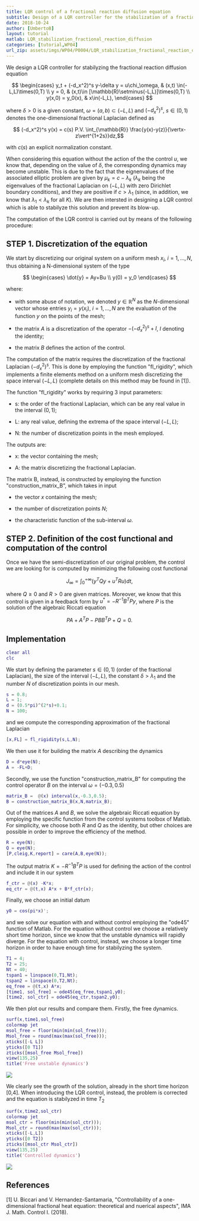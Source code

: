```yaml
---
title: LQR control of a fractional reaction diffusion equation
subtitle: Design of a LQR controller for the stabilization of a fractional reaction diffusion equation
date: 2018-10-24
author: [UmbertoB]
layout: tutorial
matlab: LQR_stabilization_fractional_reaction_diffusion
categories: [tutorial,WP04]
url_zip: assets/imgs/WP04/P0004/LQR_stabilization_fractional_reaction_diffusion.zip
---
```


We design a LQR controller for stabilyzing the fractional reaction diffusion equation


$$ \begin{cases} y_t + (-d_x^2)^s y-\delta y = u\chi_\omega, & (x,t) \in(-L,L)\times(0,T) \\ y = 0, & (x,t)\in [\mathbb{R}\setminus(-L,L)]\times(0,T) \\ y(x,0) = y_0(x), & x\in(-L,L), \end{cases} $$


where $\delta>0$ is a given constant, $\omega = (a,b)\subset(-L,L)$ and $(-d_x^2)^s$, $s\in(0,1)$ denotes the one-dimensional fractional Laplacian defined as


$$ (-d_x^2)^s y(x) = c(s) P.V. \int_{\mathbb{R}} \frac{y(x)-y(z)}{\vertx-z\vert^{1+2s}}dz,$$


with $c(s)$ an explicit normalization constant.


When considering this equation without the action of the the control $u$, we know that, depending on the value of $\delta$, the corresponding dynamics may become unstable. This is due to the fact that the eignenvalues of the associated elliptic problem are given by $\mu_k=c-\lambda_k$ ($\lambda_k$ being the eigenvalues of the fractional Laplacian on $(-L,L)$ with zero Dirichlet boundary conditions), and they are positive if $c>\lambda_1$ (since, in addition, we know that $\lambda_1<\lambda_k$ for all $K$). We are then intersted in designing a LQR control which is able to stabilyze this solution and prevent its blow-up.


The computation of the LQR control is carried out by means of the following procedure:

## STEP 1. Discretization of the equation


We start by discretizing our original system on a uniform mesh $x_i$, $i=1,\ldots,N$, thus obtaining a N-dimensional system of the type


$$ \begin{cases} \dot{y} = Ay+Bu \\ y(0) = y_0 \end{cases} $$


where:


- with some abuse of notation, we denoted $y\in\mathbb{R}^N$ as the   $N$-dimensional vector whose entries $y_i=y(x_i)$, $i=1,\ldots,N$ are   the evaluation of the function $y$ on the points of the mesh;


- the matrix $A$ is a discretization of the operator $-(-d_x^2)^s + I$,   $I$ denoting the identity;


- the matrix $B$ defines the action of the control.


The computation of the matrix requires the discretization of the fractional Laplacian $(-d_x^2)^s$. This is done by employing the function "fl_rigidity", which implements a finite elements method on a uniform mesh discretizing the space interval $(-L,L)$ (complete details on this method may be found in [1]).


The function "fl_rigidity" works by requiring 3 input parameters:


- s: the order of the fractional Laplacian, which can be any real value      in the interval $(0,1)$;


- L: any real value, defining the extrema of the space interval $(-L,L)$;


- N: the number of discretization points in the mesh employed.


The outputs are:


- x: the vector containing the mesh;


- A: the matrix discretizing the fractional Laplacian.


The matrix B, instead, is constructed by employing the function "construction_matrix_B", which takes in input


- the vector $x$ containing the mesh;


- the number of discretization points $N$;


- the characteristic function of the sub-interval $\omega$.

## STEP 2. Definition of the cost functional and computation of the control


Once we have the semi-discretization of our original problem, the control we are looking for is computed by minimizing the following cost functional


$$ J_{\infty} = \int_{0}^{+\infty} \Big(y^TQy + u^TRu\Big)dt, $$


where $Q\geq 0$ and $R>0$ are given matrices. Moreover, we know that this control is given in a feedback form by $u^*=-R^{-1}B^TPy$, where $P$ is the solution of the algebraic Riccati equation


$$ PA + A^TP-PBB^TP+Q = 0.$$

## Implementation

```matlab
clear all
clc
```


We start by defining the parameter $s\in(0,1)$ (order of the fractional Laplacian), the size of the interval $(-L,L)$, the constant $\delta> \lambda_1$ and the number $N$ of discretization points in our mesh.

```matlab
s = 0.8;
L = 1;
d = (0.5*pi)^(2*s)+0.1;
N = 100;
```


and we compute the corresponding approximation of the fractional Laplacian

```matlab
[x,FL] = fl_rigidity(s,L,N);
```


We then use it for building the matrix $A$ describing the dynamics

```matlab
D = d*eye(N);
A = -FL+D;
```


Secondly, we use the function "construction_matrix_B" for computing the control operator $B$ on the interval $\omega=(-0.3,0.5)$

```matlab
matrix_B =  @(x) interval(x,-0.3,0.5);
B = construction_matrix_B(x,N,matrix_B);
```


Out of the matrices $A$ and $B$, we solve the algebraic Riccati equation by employing the specific function from the control systems toolbox of Matlab. For simplicity, we choose both $R$ and $Q$ as the identity, but other choices are possible in order to improve the efficiency of the method.

```matlab
R = eye(N);
Q = eye(N);
[P,cleig,K,report] = care(A,B,eye(N));
```


The output matrix $K=-R^{-1}B^TP$ is used for defining the action of the control and include it in our system

```matlab
f_ctr = @(x) -K*x;
eq_ctr = @(t,x) A*x + B*f_ctr(x);
```


Finally, we choose an initial datum

```matlab
y0 = cos(pi*x)';
```


and we solve our equation with and without control employing the "ode45" function of Matlab. For the equation without control we choose a relatively short time horizon, since we know that the unstable dynamics will rapidly diverge. For the equation with control, instead, we choose a longer time horizon in order to have enough time for stabilyzing the system.

```matlab
T1 = 4;
T2 = 25;
Nt = 40;
tspan1 = linspace(0,T1,Nt);
tspan2 = linspace(0,T2,Nt);
eq_free = @(t,x) A*x;
[time1, sol_free] = ode45(eq_free,tspan1,y0);
[time2, sol_ctr] = ode45(eq_ctr,tspan2,y0);
```


We then plot our results and compare them. Firstly, the free dynamics.

```matlab
surf(x,time1,sol_free)
colormap jet
msol_free = floor(min(min(sol_free)));
Msol_free = round(max(max(sol_free)));
xticks([-L L])
yticks([0 T1])
zticks([msol_free Msol_free])
view(135,25)
title('Free unstable dynamics')
```


![]({{site.url}}{{site.baseurl}}/assets/imgs/WP04/P0004/copiaRM_01.png)

We clearly see the growth of the solution, already in the short time horizon [0,4]. When introducing the LQR control, instead, the problem is corrected and the equation is stabilyzed in time $T_2$

```matlab
surf(x,time2,sol_ctr)
colormap jet
msol_ctr = floor(min(min(sol_ctr)));
Msol_ctr = round(max(max(sol_ctr)));
xticks([-L,L])
yticks([0 T2])
zticks([msol_ctr Msol_ctr])
view(135,25)
title('Controlled dynamics')
```


![]({{site.url}}{{site.baseurl}}/assets/imgs/WP04/P0004/copiaRM_02.png)


## References


[1] U. Biccari and V. Hernandez-Santamaria, "Controllability of a one-dimensional fractional heat equation: theoretical and nuerical aspects", IMA J. Math. Control I. (2018).


